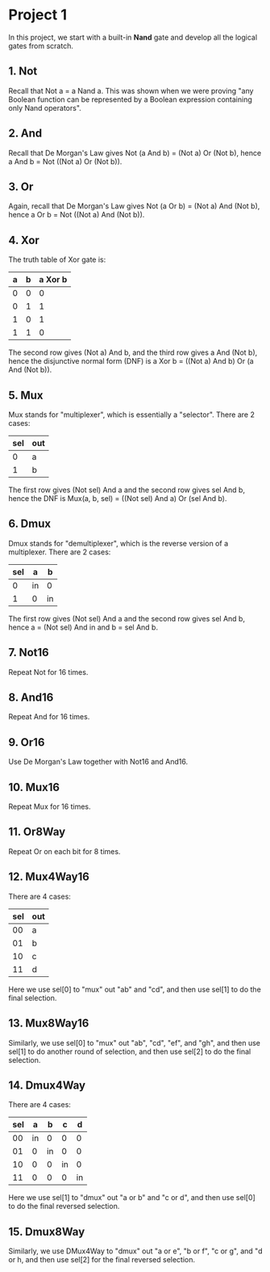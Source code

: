 # Project 1

In this project, we start with a built-in **Nand** gate and develop all the logical gates from scratch.

## 1. Not

Recall that Not a = a Nand a. This was shown when we were proving "any Boolean function can be represented by a Boolean expression containing only Nand operators".

## 2. And

Recall that De Morgan's Law gives Not (a And b) = (Not a) Or (Not b), hence a And b = Not ((Not a) Or (Not b)).

## 3. Or

Again, recall that De Morgan's Law gives Not (a Or b) = (Not a) And (Not b), hence a Or b = Not ((Not a) And (Not b)).

## 4. Xor

The truth table of Xor gate is:

| a | b | a Xor b |
|---|---|---|
| 0 | 0 | 0 |
| 0 | 1 | 1 |
| 1 | 0 | 1 |
| 1 | 1 | 0 |

The second row gives (Not a) And b, and the third row gives a And (Not b), hence the disjunctive normal form (DNF) is a Xor b = ((Not a) And b) Or (a And (Not b)).

## 5. Mux

Mux stands for "multiplexer", which is essentially a "selector". There are 2 cases:

| sel | out |
|---|---|
| 0 | a |
| 1 | b |

The first row gives (Not sel) And a and the second row gives sel And b, hence the DNF is Mux(a, b, sel) = ((Not sel) And a) Or (sel And b).

## 6. Dmux

Dmux stands for "demultiplexer", which is the reverse version of a multiplexer. There are 2 cases:

| sel | a | b |
|---|---|---|
| 0 | in | 0 |
| 1 | 0 | in |

The first row gives (Not sel) And a and the second row gives sel And b, hence a = (Not sel) And in and b = sel And b.

## 7. Not16

Repeat Not for 16 times.

## 8. And16

Repeat And for 16 times.

## 9. Or16

Use De Morgan's Law together with Not16 and And16.

## 10. Mux16

Repeat Mux for 16 times.

## 11. Or8Way

Repeat Or on each bit for 8 times.

## 12. Mux4Way16

There are 4 cases:

| sel | out |
|---|---|
| 00 | a |
| 01 | b |
| 10 | c |
| 11 | d |

Here we use sel[0] to "mux" out "ab" and "cd", and then use sel[1] to do the final selection.

## 13. Mux8Way16

Similarly, we use sel[0] to "mux" out "ab", "cd", "ef", and "gh", and then use sel[1] to do another round of selection, and then use sel[2] to do the final selection.

## 14. Dmux4Way

There are 4 cases:

| sel | a | b | c | d |
|---|---|---|---|---|
| 00 | in | 0 | 0 | 0 |
| 01 | 0 | in | 0 | 0 |
| 10 | 0 | 0 | in | 0 |
| 11 | 0 | 0 | 0 | in |

Here we use sel[1] to "dmux" out "a or b" and "c or d", and then use sel[0] to do the final reversed selection.

## 15. Dmux8Way

Similarly, we use DMux4Way to "dmux" out "a or e", "b or f", "c or g", and "d or h, and then use sel[2] for the final reversed selection.
